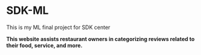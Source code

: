 # SDK-ML
This is my ML final project for SDK center



**This website assists restaurant owners in categorizing reviews related to their food, service, and more.**
